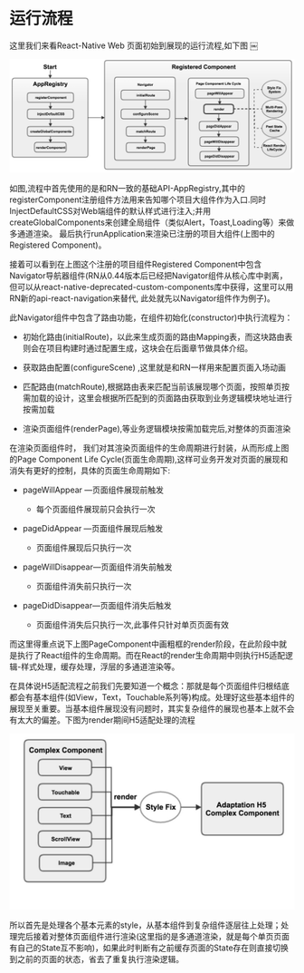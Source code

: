 # 运行流程
	
	
这里我们来看React-Native Web	页面初始到展现的运行流程,如下图
￼

![](https://github.com/rn4web/book/blob/master/chapter2/img/React_Web_Flow_A.png)



如图,流程中首先使用的是和RN一致的基础API-AppRegistry,其中的registerComponent注册组件方法用来告知哪个项目大组件作为入口.同时InjectDefaultCSS对Web端组件的默认样式进行注入;并用createGlobalComponents来创建全局组件（类似Alert，Toast,Loading等）来做多通道渲染。 最后执行runApplication来渲染已注册的项目大组件(上图中的Registered Component)。

接着可以看到在上图这个注册的项目组件Registered Component中包含Navigator导航器组件(RN从0.44版本后已经把Navigator组件从核心库中剥离，但可以从react-native-deprecated-custom-components库中获得，这里可以用RN新的api-react-navigation来替代, 此处就先以Navigator组件作为例子)。

此Navigator组件中包含了路由功能，在组件初始化(constructor)中执行流程为：

* 	 初始化路由(initialRoute)，以此来生成页面的路由Mapping表，而这块路由表则会在项目构建时通过配置生成，这块会在后面章节做具体介绍。

* 	 获取路由配置(configureScene) ,这里就是和RN一样用来配置页面入场动画
* 	 匹配路由(matchRoute),根据路由表来匹配当前该展现哪个页面，按照单页按需加载的设计，这里会根据所匹配到的页面路由获取到业务逻辑模块地址进行按需加载
* 	 渲染页面组件(renderPage),等业务逻辑模块按需加载完后,对整体的页面渲染

在渲染页面组件时， 我们对其渲染页面组件的生命周期进行封装，从而形成上图的Page Component Life Cycle(页面生命周期),这样可业务开发对页面的展现和消失有更好的控制，具体的页面生命周期如下:

* 	pageWillAppear —页面组件展现前触发
	* 每个页面组件展现前只会执行一次 	

* 	pageDidAppear —页面组件展现后触发
	*  页面组件展现后只执行一次
* 	pageWillDisappear—页面组件消失前触发
	*  页面组件消失前只执行一次
	
* 	pageDidDisappear—页面组件消失后触发
	* 页面组件消失后只执行一次,此事件只针对单页页面有效


而这里得重点说下上图PageComponent中画粗框的render阶段，在此阶段中就是执行了React组件的生命周期。而在React的render生命周期中则执行H5适配逻辑-样式处理，缓存处理，浮层的多通道渲染等。

在具体说H5适配流程之前我们先要知道一个概念：那就是每个页面组件归根结底都会有基本组件(如View，Text，Touchable系列等)构成。处理好这些基本组件的展现至关重要。当基本组件展现没有问题时，其实复杂组件的展现也基本上就不会有太大的偏差。下图为render期间H5适配处理的流程

![](https://github.com/rn4web/book/blob/master/chapter2/img/React_Web_FlowB.png)

所以首先是处理各个基本元素的style，从基本组件到复杂组件逐层往上处理；处理完后接着对整体页面组件进行渲染(这里指的是多通道渲染，就是每个单页页面有自己的State互不影响)，如果此时判断有之前缓存页面的State存在则直接切换到之前的页面的状态，省去了重复执行渲染逻辑。






